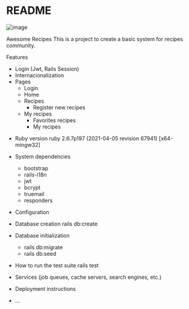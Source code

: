 # README

![image](https://user-images.githubusercontent.com/2818123/117589702-905c8c00-b101-11eb-8f3d-5d17cab34809.png)

Awesome Recipes
This is a project to create a basic system for recipes community.

Features
+ Login (Jwt, Rails Session)
+ Internacionalization
+ Pages
  + Login
  + Home
  + Recipes
    + Register new recipes
  + My recipes
    + Favorites recipes
    + My recipes

* Ruby version
ruby 2.6.7p197 (2021-04-05 revision 67941) [x64-mingw32]

* System dependencies
  * bootstrap
  * rails-i18n
  * jwt
  * bcrypt
  * truemail
  * responders

* Configuration

* Database creation
rails db:create

* Database initialization
  * rails db:migrate
  * rails db:seed

* How to run the test suite
rails test

* Services (job queues, cache servers, search engines, etc.)

* Deployment instructions

* ...
